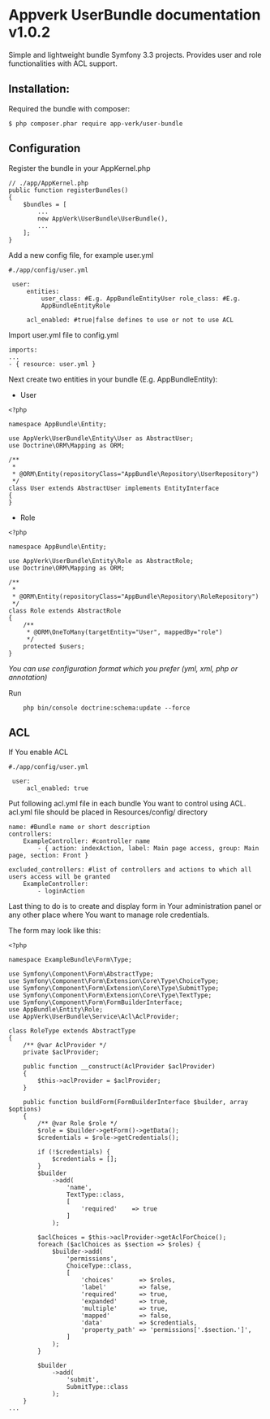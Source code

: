 Appverk UserBundle documentation v1.0.2
=======================================

Simple and lightweight bundle Symfony 3.3 projects. Provides user and
role functionalities with ACL support.

Installation:
-------------

Required the bundle with composer:

~~~~ {.sourceCode .}
$ php composer.phar require app-verk/user-bundle
~~~~

Configuration
-------------

Register the bundle in your AppKernel.php

~~~~ {.sourceCode .php}
// ./app/AppKernel.php
public function registerBundles()
{
    $bundles = [
        ...
        new AppVerk\UserBundle\UserBundle(),
        ...
    ];
}
~~~~

Add a new config file, for example user.yml

~~~~ {.sourceCode .yaml}
#./app/config/user.yml

 user:
     entities:
         user_class: #E.g. AppBundleEntityUser role_class: #E.g.
         AppBundleEntityRole

     acl_enabled: #true|false defines to use or not to use ACL

~~~~
Import user.yml file to config.yml

~~~~ {.sourceCode .yaml}
imports:
...
- { resource: user.yml }
~~~~

Next create two entities in your bundle (E.g. AppBundleEntity):

-   User

~~~~ {.sourceCode .php}
<?php

namespace AppBundle\Entity;

use AppVerk\UserBundle\Entity\User as AbstractUser;
use Doctrine\ORM\Mapping as ORM;

/**
 *
 * @ORM\Entity(repositoryClass="AppBundle\Repository\UserRepository")
 */
class User extends AbstractUser implements EntityInterface
{
}
~~~~

-   Role

~~~~ {.sourceCode .php}
<?php

namespace AppBundle\Entity;

use AppVerk\UserBundle\Entity\Role as AbstractRole;
use Doctrine\ORM\Mapping as ORM;

/**
 *
 * @ORM\Entity(repositoryClass="AppBundle\Repository\RoleRepository")
 */
class Role extends AbstractRole
{
    /**
     * @ORM\OneToMany(targetEntity="User", mappedBy="role")
     */
    protected $users;
}
~~~~

*You can use configuration format which you prefer (yml, xml, php or
annotation)*

Run 
~~~~
    php bin/console doctrine:schema:update --force
~~~~

ACL
---

If You enable ACL

~~~~ {.sourceCode .yaml}
#./app/config/user.yml

 user:
     acl_enabled: true

~~~~

Put following acl.yml file in each bundle You want to control using ACL.
acl.yml file should be placed in Resources/config/ directory

~~~~ {.sourceCode .yaml}
name: #Bundle name or short description
controllers:
    ExampleController: #controller name
        - { action: indexAction, label: Main page access, group: Main page, section: Front }

excluded_controllers: #list of controllers and actions to which all users access will be granted
    ExampleController:
        - loginAction
~~~~

Last thing to do is to create and display form in Your administration
panel or any other place where You want to manage role credentials.

The form may look like this:

~~~~ {.sourceCode .php}
<?php

namespace ExampleBundle\Form\Type;

use Symfony\Component\Form\AbstractType;
use Symfony\Component\Form\Extension\Core\Type\ChoiceType;
use Symfony\Component\Form\Extension\Core\Type\SubmitType;
use Symfony\Component\Form\Extension\Core\Type\TextType;
use Symfony\Component\Form\FormBuilderInterface;
use AppBundle\Entity\Role;
use AppVerk\UserBundle\Service\Acl\AclProvider;

class RoleType extends AbstractType
{
    /** @var AclProvider */
    private $aclProvider;

    public function __construct(AclProvider $aclProvider)
    {
        $this->aclProvider = $aclProvider;
    }

    public function buildForm(FormBuilderInterface $builder, array $options)
    {
        /** @var Role $role */
        $role = $builder->getForm()->getData();
        $credentials = $role->getCredentials();

        if (!$credentials) {
            $credentials = [];
        }
        $builder
            ->add(
                'name',
                TextType::class,
                [
                    'required'    => true
                ]
            );

        $aclChoices = $this->aclProvider->getAclForChoice();
        foreach ($aclChoices as $section => $roles) {
            $builder->add(
                'permissions',
                ChoiceType::class,
                [
                    'choices'       => $roles,
                    'label'         => false,
                    'required'      => true,
                    'expanded'      => true,
                    'multiple'      => true,
                    'mapped'        => false,
                    'data'          => $credentials,
                    'property_path' => 'permissions['.$section.']',
                ]
            );
        }

        $builder
            ->add(
                'submit',
                SubmitType::class
            );
    }
...
~~~~
